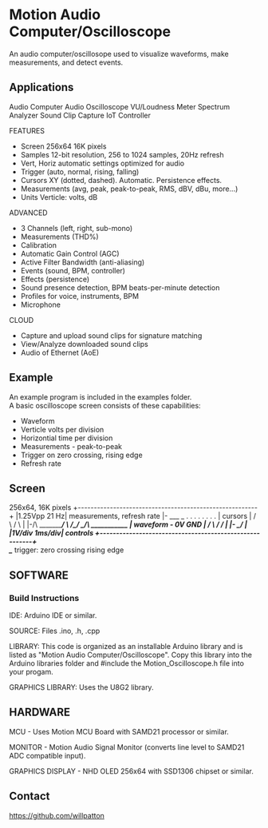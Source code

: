 Motion Audio Computer/Oscilloscope
===========
An audio computer/oscillosope used to visualize waveforms, make measurements, and detect events.

## Applications

Audio Computer
Audio Oscilloscope
VU/Loudness Meter
Spectrum Analyzer
Sound Clip Capture
IoT Controller

FEATURES
* Screen 256x64 16K pixels
* Samples 12-bit resolution, 256 to 1024 samples, 20Hz refresh
* Vert, Horiz automatic settings optimized for audio 
* Trigger (auto, normal, rising, falling)
* Cursors XY (dotted, dashed). Automatic. Persistence effects. 
* Measurements (avg, peak, peak-to-peak, RMS, dBV, dBu, more...)
* Units Verticle: volts, dB 

ADVANCED 
* 3 Channels (left, right, sub-mono)
* Measurements (THD%)
* Calibration
* Automatic Gain Control (AGC)
* Active Filter Bandwidth (anti-aliasing)
* Events (sound, BPM, controller)
* Effects (persistence)
* Sound presence detection, BPM beats-per-minute detection
* Profiles for voice, instruments, BPM
* Microphone

CLOUD
* Capture and upload sound clips for signature matching
* View/Analyze downloaded sound clips
* Audio of Ethernet (AoE)


## Example
An example program is included in the examples folder.  
A basic oscilloscope screen consists of these capabilities:
* Waveform
* Verticle volts per division
* Horizontial time per division
* Measurements - peak-to-peak
* Trigger on zero crossing, rising edge
* Refresh rate

## Screen

256x64, 16K pixels
+--------------------------------------------------------+
|1.25Vpp                                            21 Hz| measurements, refresh rate
|-                  ___              _   . . . . . . . . | cursors
|                  /   \            / \                  | 
|-/\  ____________/     \       /\_/   \_/\  ___________ | waveform - 0V GND
|   \/                   \     /           \/            |
|-	                      \___/                          |
|1V/div                           	              1ms/div| controls
+--------------------------------------------------------+
 \
  \____ trigger: zero crossing rising edge


## SOFTWARE
### Build Instructions

IDE: Arduino IDE or similar.

SOURCE: Files .ino, .h, .cpp 

LIBRARY: This code is organized as an installable Arduino library and is listed as "Motion Audio Computer/Oscilloscope".  Copy this library into the Arduino libraries folder and #include the Motion_Oscilloscope.h file into your progam. 

GRAPHICS LIBRARY: Uses the U8G2 library.

## HARDWARE
MCU - Uses Motion MCU Board with SAMD21 processor or similar.  

MONITOR - Motion Audio Signal Monitor (converts line level to SAMD21 ADC compatible input).

GRAPHICS DISPLAY - NHD OLED 256x64 with SSD1306 chipset or similar.

## Contact
https://github.com/willpatton 

